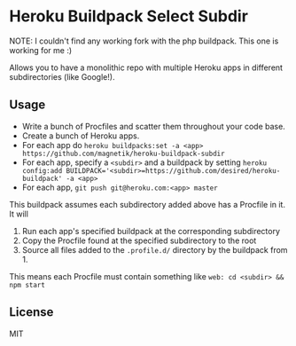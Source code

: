 # Heroku Buildpack Select Subdir

NOTE: I couldn't find any working fork with the php buildpack. This one is working for me :)

Allows you to have a monolithic repo with multiple Heroku apps in different subdirectories (like Google!).

## Usage

* Write a bunch of Procfiles and scatter them throughout your code base.
* Create a bunch of Heroku apps.
* For each app do `heroku buildpacks:set -a <app> https://github.com/magnetik/heroku-buildpack-subdir`
* For each app, specify a `<subdir>` and a buildpack by setting
```heroku config:add BUILDPACK='<subdir>=https://github.com/desired/heroku-buildpack' -a <app>```
* For each app, `git push git@heroku.com:<app> master`

This buildpack assumes each subdirectory added above has a Procfile in it. It will

1. Run each app's specified buildpack at the corresponding subdirectory
2. Copy the Procfile found at the specified subdirectory to the root
3. Source all files added to the `.profile.d/` directory by the buildpack from 1.

This means each Procfile must contain something like
```web: cd <subdir> && npm start```


## License

MIT
